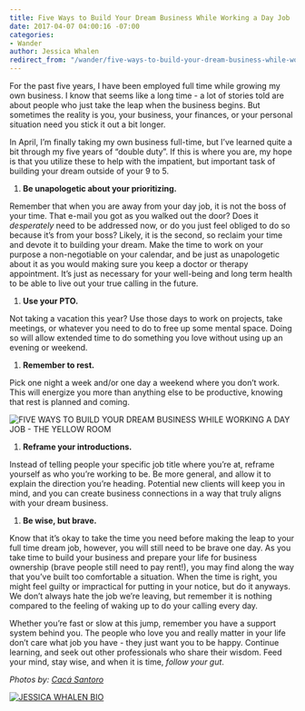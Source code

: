 ```yaml
---
title: Five Ways to Build Your Dream Business While Working a Day Job
date: 2017-04-07 04:00:16 -07:00
categories:
- Wander
author: Jessica Whalen
redirect_from: "/wander/five-ways-to-build-your-dream-business-while-working-a-day-job/"
---
```


For the past five years, I have been employed full time while growing my own business. I know that seems like a long time - a lot of stories told are about people who just take the leap when the business begins. But sometimes the reality is you, your business, your finances, or your personal situation need you stick it out a bit longer.

In April, I’m finally taking my own business full-time, but I’ve learned quite a bit through my five years of “double duty”. If this is where you are, my hope is that you utilize these to help with the impatient, but important task of building your dream outside of your 9 to 5\.

1.  **Be unapologetic about your prioritizing.**

Remember that when you are away from your day job, it is not the boss of your time. That e-mail you got as you walked out the door? Does it _desperately_ need to be addressed now, or do you just feel obliged to do so because it’s from your boss? Likely, it is the second, so reclaim your time and devote it to building your dream. Make the time to work on your purpose a non-negotiable on your calendar, and be just as unapologetic about it as you would making sure you keep a doctor or therapy appointment. It’s just as necessary for your well-being and long term health to be able to live out your true calling in the future.

1.  **Use your PTO.**

Not taking a vacation this year? Use those days to work on projects, take meetings, or whatever you need to do to free up some mental space. Doing so will allow extended time to do something you love without using up an evening or weekend.

1.  **Remember to rest.**

Pick one night a week and/or one day a weekend where you don’t work. This will energize you more than anything else to be productive, knowing that rest is planned and coming.

![FIVE WAYS TO BUILD YOUR DREAM BUSINESS WHILE WORKING A DAY JOB - THE YELLOW ROOM](https://yellow-blog-images.imgix.net/2017/04/Yellow2016-46.jpg)

1.  **Reframe your introductions.**

Instead of telling people your specific job title where you’re at, reframe yourself as who you’re working to be. Be more general, and allow it to explain the direction you’re heading. Potential new clients will keep you in mind, and you can create business connections in a way that truly aligns with your dream business.

1.  **Be wise, but brave.**

Know that it’s okay to take the time you need before making the leap to your full time dream job, however, you will still need to be brave one day. As you take time to build your business and prepare your life for business ownership (brave people still need to pay rent!), you may find along the way that you’ve built too comfortable a situation. When the time is right, you might feel guilty or impractical for putting in your notice, but do it anyways. We don’t always hate the job we’re leaving, but remember it is nothing compared to the feeling of waking up to do your calling every day.

Whether you’re fast or slow at this jump, remember you have a support system behind you. The people who love you and really matter in your life don’t care what job you have - they just want you to be happy. Continue learning, and seek out other professionals who share their wisdom. Feed your mind, stay wise, and when it is time, _follow your gut_.

_Photos by: [Cacá Santoro](http://cacasantoro.com/)_

[![JESSICA WHALEN BIO](https://yellow-blog-images.imgix.net/2017/04/JESSICA-WHALEN-BIO.jpg)](http://www.truebadours.com/)
